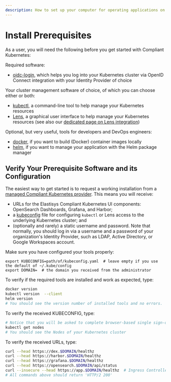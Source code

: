 ```yaml
---
description: How to set up your computer for operating applications on Elastisys Compliant Kubernetes, the security-focused kubernetes distribution.
---
```


# Install Prerequisites

<!--user-demo-setup-start-->

As a user, you will need the following before you get started with Compliant Kubernetes:

<!--prerequisite-software-start-->
Required software:

* [oidc-login](https://github.com/int128/kubelogin), which helps you log into your Kubernetes cluster via OpenID Connect integration with your Identity Provider of choice

Your cluster management software of choice, of which you can choose either or both:

* [kubectl](https://kubernetes.io/docs/tasks/tools/install-kubectl/), a command-line tool to help manage your Kubernetes resources
* [Lens](https://k8slens.dev/), a graphical user interface to help manage your Kubernetes resources (see also our [dedicated page on Lens integration](kubernetes-ui.md))

Optional, but very useful, tools for developers and DevOps engineers:

* [docker](https://docs.docker.com/get-docker/), if you want to build (Docker) container images locally
* [helm](https://helm.sh/docs/intro/install/), if you want to manage your application with the Helm package manager
<!--prerequisite-software-end-->

## Verify Your Prerequisite Software and its Configuration

The easiest way to get started is to request a working installation from a [managed Compliant Kubernetes provider](https://elastisys.com). This means you will receive:


<!--bill-of-materials-service-start-->
* URLs for the Elastisys Compliant Kubernetes UI components: OpenSearch Dashboards, Grafana, and Harbor;
* a [kubeconfig](https://kubernetes.io/docs/concepts/configuration/organize-cluster-access-kubeconfig/) file for configuring `kubectl` or Lens access to the underlying Kubernetes cluster; and
* (optionally and rarely) a static username and password. Note that normally, you should log in via a username and a password of your organization's Identity Provider, such as LDAP, Active Directory, or Google Workspaces account.
<!--bill-of-materials-service-end-->

Make sure you have configured your tools properly:

```
export KUBECONFIG=path/of/kubeconfig.yaml  # leave empty if you use the default of ~/.kube/config
export DOMAIN=  # the domain you received from the administrator
```

To verify if the required tools are installed and work as expected, type:

```bash
docker version
kubectl version  --client
helm version
# You should see the version number of installed tools and no errors.
```

To verify the received KUBECONFIG, type:

```bash
# Notice that you will be asked to complete browser-based single sign-on
kubectl get nodes
# You should see the Nodes of your Kubernetes cluster
```

To verify the received URLs, type:

```bash
curl --head https://dex.$DOMAIN/healthz
curl --head https://harbor.$DOMAIN/healthz
curl --head https://grafana.$DOMAIN/healthz
curl --head https://opensearch.$DOMAIN/api/status
curl --insecure --head https://app.$DOMAIN/healthz  # Ingress Controller
# All commands above should return 'HTTP/2 200'
```

<!--user-demo-setup-end-->
